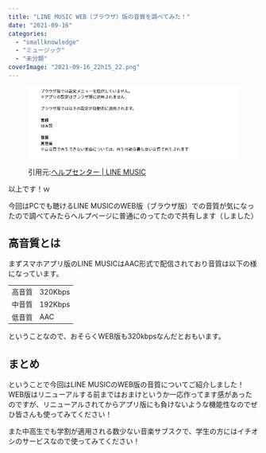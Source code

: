 ```yaml
---
title: "LINE MUSIC WEB（ブラウザ）版の音質を調べてみた！"
date: "2021-09-16"
categories: 
  - "smallknowledge"
  - "ミュージック"
  - "未分類"
coverImage: "2021-09-16_22h15_22.png"
---
```


<figure>

![](images/2021-09-16_21h31_26.png)

<figcaption>

引用元:[ヘルプセンター | LINE MUSIC](https://help2.line.me/LINEMusic/web/pc?lang=ja&contentId=20018777)

</figcaption>

</figure>

以上です！ｗ

今回はPCでも聴けるLINE MUSICのWEB版（ブラウザ版）での音質が気になったので調べてみたらヘルプページに普通にのってたので共有します（しました）

## 高音質とは

まずスマホアプリ版のLINE MUSICはAAC形式で配信されており音質は以下の様になっています。

<table><tbody><tr><td>高音質</td><td>320Kbps</td></tr><tr><td>中音質</td><td>192Kbps</td></tr><tr><td>低音質</td><td>AAC</td></tr></tbody></table>

ということなので、おそらくWEB版も320kbpsなんだとおもいます。

## まとめ

ということで今回はLINE MUSICのWEB版の音質についてご紹介しました！  
WEB版はリニューアルする前まではおまけというか一応作ってます感があったのですが、リニューアルされてからアプリ版にも負けないような機能性なのでぜひ皆さんも使ってみてください！

また中高生でも学割が適用される数少ない音楽サブスクで、学生の方にはイチオシのサービスなので使ってみてください！
